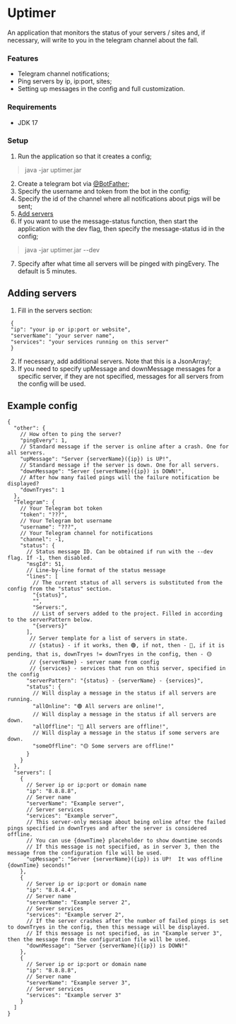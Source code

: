 # Uptimer

An application that monitors the status of your servers / sites and, if necessary, will write to you in the telegram channel about the fall.

### Features
- Telegram channel notifications;
- Ping servers by ip, ip:port, sites;
- Setting up messages in the config and full customization.

### Requirements
- JDK 17

### Setup

1. Run the application so that it creates a config;
> java -jar uptimer.jar
2. Create a telegram bot via [@BotFather](https://t.me/BotFather);
3. Specify the username and token from the bot in the config;
4. Specify the id of the channel where all notifications about pigs will be sent;
5. [Add servers](https://github.com/dadowl/uptimer#adding-servers)
6. If you want to use the message-status function, then start the application with the dev flag, then specify the message-status id in the config;
> java -jar uptimer.jar --dev
7. Specify after what time all servers will be pinged with pingEvery. The default is 5 minutes.

## Adding servers

1. Fill in the servers section:
```
 { 
 "ip": "your ip or ip:port or website",
 "serverName": "your server name",
 "services": "your services running on this server"
 }
```
2. If necessary, add additional servers. Note that this is a JsonArray!;
3. If you need to specify upMessage and downMessage messages for a specific server, if they are not specified, messages for all servers from the config will be used.

## Example config

```
{
  "other": {
    // How often to ping the server?
    "pingEvery": 1,
    // Standard message if the server is online after a crash. One for all servers.
    "upMessage": "Server {serverName}({ip}) is UP!", 
    // Standard message if the server is down. One for all servers.
    "downMessage": "Server {serverName}({ip}) is DOWN!", 
    // After how many failed pings will the failure notification be displayed?
    "downTryes": 1 
  },
  "Telegram": {
    // Your Telegram bot token
    "token": "???",
    // Your Telegram bot username
    "username": "???",
    // Your Telegram channel for notifications 
    "channel": -1, 
    "status": {
      // Status message ID. Can be obtained if run with the --dev flag. If -1, then disabled.
      "msgId": 51,
      // Line-by-line format of the status message
      "lines": [
        // The current status of all servers is substituted from the config from the "status" section. 
        "{status}", 
        "",
        "Servers:",
        // List of servers added to the project. Filled in according to the serverPattern below. 
        "{servers}" 
      ],
       // Server template for a list of servers in state.
       // {status} - if it works, then 🟢, if not, then - 🔴, if it is pending, that is, downTryes != downTryes in the config, then - 🟡
       // {serverName} - server name from config
       // {services} - services that run on this server, specified in the config
      "serverPattern": "{status} - {serverName} - {services}", 
      "status": {
        // Will display a message in the status if all servers are running.
        "allOnline": "🟢 All servers are online!",
        // Will display a message in the status if all servers are down.
        "allOffline": "🔴 All servers are offline!", 
        // Will display a message in the status if some servers are down.
        "someOffline": "🟡 Some servers are offline!" 
      }
    }
  },
  "servers": [
    {
      // Server ip or ip:port or domain name
      "ip": "8.8.8.8",
      // Server name  
      "serverName": "Example server",
      // Server services 
      "services": "Example server", 
      // This server-only message about being online after the failed pings specified in downTryes and after the server is considered offline.
      // You can use {downTime} placeholder to show downtime seconds
      // If this message is not specified, as in server 3, then the message from the configuration file will be used.
      "upMessage": "Server {serverName}({ip}) is UP!  It was offline {downTime} seconds!" 
    },
    {
      // Server ip or ip:port or domain name
      "ip": "8.8.4.4",
      // Server name 
      "serverName": "Example server 2", 
      // Server services
      "services": "Example server 2", 
      // If the server crashes after the number of failed pings is set to downTryes in the config, then this message will be displayed.
      // If this message is not specified, as in "Example server 3", then the message from the configuration file will be used.
      "downMessage": "Server {serverName}({ip}) is DOWN!" 
    },
    {
      // Server ip or ip:port or domain name
      "ip": "8.8.8.8",
      // Server name 
      "serverName": "Example server 3",
      // Server services 
      "services": "Example server 3" 
    }
  ]
}
```